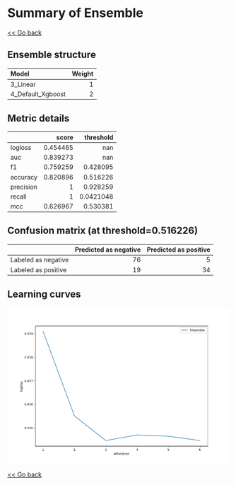 # Summary of Ensemble

[<< Go back](../README.md)


## Ensemble structure
| Model             |   Weight |
|:------------------|---------:|
| 3_Linear          |        1 |
| 4_Default_Xgboost |        2 |

## Metric details
|           |    score |   threshold |
|:----------|---------:|------------:|
| logloss   | 0.454465 | nan         |
| auc       | 0.839273 | nan         |
| f1        | 0.759259 |   0.428095  |
| accuracy  | 0.820896 |   0.516226  |
| precision | 1        |   0.928259  |
| recall    | 1        |   0.0421048 |
| mcc       | 0.626967 |   0.530381  |


## Confusion matrix (at threshold=0.516226)
|                     |   Predicted as negative |   Predicted as positive |
|:--------------------|------------------------:|------------------------:|
| Labeled as negative |                      76 |                       5 |
| Labeled as positive |                      19 |                      34 |

## Learning curves
![Learning curves](learning_curves.png)

[<< Go back](../README.md)
